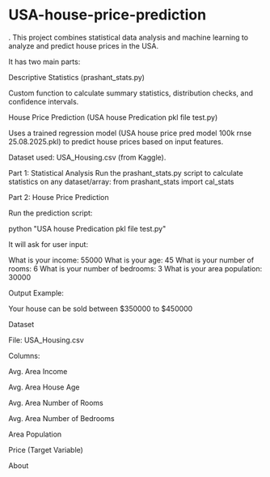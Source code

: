 # USA-house-price-prediction
.
This project combines statistical data analysis and machine learning to analyze and predict house prices in the USA.

It has two main parts:

Descriptive Statistics (prashant_stats.py)

Custom function to calculate summary statistics, distribution checks, and confidence intervals.

House Price Prediction (USA house Predication pkl file test.py)

Uses a trained regression model (USA house price pred model 100k rnse 25.08.2025.pkl) to predict house prices based on input features.

Dataset used: USA_Housing.csv (from Kaggle).

Part 1: Statistical Analysis Run the prashant_stats.py script to calculate statistics on any dataset/array: from prashant_stats import cal_stats

Part 2: House Price Prediction

Run the prediction script:

python "USA house Predication pkl file test.py"

It will ask for user input:

What is your income: 55000 What is your age: 45 What is your number of rooms: 6 What is your number of bedrooms: 3 What is your area population: 30000

Output Example:

Your house can be sold between $350000 to $450000

Dataset

File: USA_Housing.csv

Columns:

Avg. Area Income

Avg. Area House Age

Avg. Area Number of Rooms

Avg. Area Number of Bedrooms

Area Population

Price (Target Variable)

About
